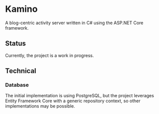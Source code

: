# Kamino

A blog-centric activity server written in C# using the ASP.NET Core framework.

## Status

Currently, the project is a work in progress.

## Technical

### Database

The initial implementation is using PostgreSQL, but the project leverages Entity Framework Core with a generic repository context, so other implementations may be possible.
